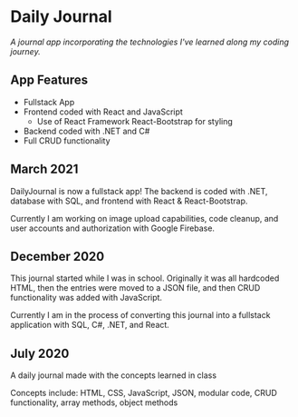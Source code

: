 # Daily Journal

_A journal app incorporating the technologies I've learned along my coding journey._

## App Features

- Fullstack App
- Frontend coded with React and JavaScript
  - Use of React Framework React-Bootstrap for styling
- Backend coded with .NET and C#
- Full CRUD functionality

## March 2021

DailyJournal is now a fullstack app! The backend is coded with .NET, database with SQL, and frontend with React & React-Bootstrap.

Currently I am working on image upload capabilities, code cleanup, and user accounts and authorization with Google Firebase.

## December 2020

This journal started while I was in school. Originally it was all hardcoded HTML, then the entries were moved to a JSON file, and then CRUD functionality was added with JavaScript.

Currently I am in the process of converting this journal into a fullstack application with SQL, C#, .NET, and React.

## July 2020

A daily journal made with the concepts learned in class

Concepts include: HTML, CSS, JavaScript, JSON, modular code, CRUD functionality, array methods, object methods
